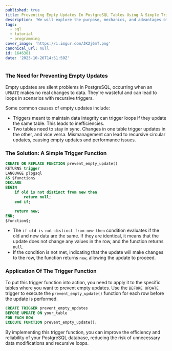 ```yaml
---
published: true
title: Preventing Empty Updates In PostgreSQL Tables Using A Simple Trigger Function
description: 'We will explore the purpose, mechanics, and advantages of a PostgreSQL trigger designed to safeguard against null or empty updates.'
tags:
  - sql
  - tutorial
  - programming
cover_image: 'https://i.imgur.com/JK2j6mT.png'
canonical_url: null
id: 1646381
date: '2023-10-26T14:51:50Z'
---
```


### The Need for Preventing Empty Updates

Empty updates are silent problems in PostgreSQL, occurring when an `UPDATE` makes no real changes to data. They're wasteful and can lead to loops in scenarios with recursive triggers.

Some common causes of empty updates include:

- Triggers meant to maintain data integrity can trigger loops if they update the same table. This leads to inefficiencies.
- Two tables need to stay in sync. Changes in one table trigger updates in the other, and vice versa. Mismanagement can lead to recursive circular updates, causing empty updates and performance issues.

### The Solution: A Simple Trigger Function

```sql
CREATE OR REPLACE FUNCTION prevent_empty_update()
RETURNS trigger
LANGUAGE plpgsql
AS $function$
DECLARE
BEGIN
    if old is not distinct from new then
        return null;
    end if;

    return new;
END;
$function$;
```

- The `if old is not distinct from new then` condition evaluates if the old and new data are the same. If they are identical, it means that the update does not change any values in the row, and the function returns `null`.
- If the condition is not met, indicating that the update will make changes to the row, the function returns `new`, allowing the update to proceed.

### Application Of The Trigger Function

To put this trigger function into action, you need to apply it to the specific tables where you want to prevent empty updates.
Use the `BEFORE UPDATE` trigger to execute the `prevent_empty_update()` function for each row before the update is performed.

```sql
CREATE TRIGGER prevent_empty_updates
BEFORE UPDATE ON your_table
FOR EACH ROW
EXECUTE FUNCTION prevent_empty_update();
```

By implementing this trigger function, you can improve the efficiency and reliability of your PostgreSQL database, reducing the risk of unnecessary data modifications and recursive loops.
